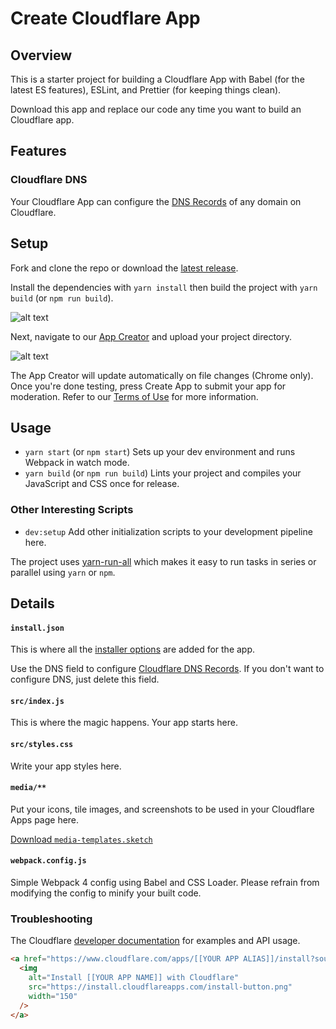 [build]: ./media/build.gif "Build create-cloudflare-app"
[upload]: ./media/upload.gif "Upload create-cloudflare-app"

# Create Cloudflare App

## Overview

This is a starter project for building a Cloudflare App with Babel (for the
latest ES features), ESLint, and Prettier (for keeping things clean).

Download this app and replace our code any time you want to build an Cloudflare
app.

## Features

### Cloudflare DNS

Your Cloudflare App can configure the [DNS Records](https://api.cloudflare.com/#dns-records-for-a-zone-properties) of any domain on Cloudflare.

## Setup

Fork and clone the repo or download the [latest release](https://github.com/CloudflareApps/CreateCloudflareApp/releases/latest).

Install the dependencies with `yarn install` then build the project with
`yarn build` (or `npm run build`).

![alt text][build]

Next, navigate to our [App Creator](https://www.cloudflare.com/apps/developer/app-creator) and upload your project directory.

![alt text][upload]

The App Creator will update automatically on file changes (Chrome only). Once
you're done testing, press Create App to submit your app for moderation. Refer
to our
[Terms of Use](https://www.cloudflare.com/apps/developer/docs/resources/terms-of-use)
for more information.

## Usage

- `yarn start` (or `npm start`) Sets up your dev environment and runs Webpack in
  watch mode.
- `yarn build` (or `npm run build`) Lints your project and compiles your
  JavaScript and CSS once for release.

### Other Interesting Scripts

- `dev:setup` Add other initialization scripts to your development pipeline
  here.

The project uses [yarn-run-all](https://www.npmjs.com/package/yarn-run-all)
which makes it easy to run tasks in series or parallel using `yarn` or `npm`.

## Details

#### `install.json`

This is where all the
[installer options](https://www.cloudflare.com/apps/developer/docs/install-json)
are added for the app.

Use the DNS field to configure
[Cloudflare DNS Records](https://api.cloudflare.com/#dns-records-for-a-zone-properties).
If you don't want to configure DNS, just delete this field.

#### `src/index.js`

This is where the magic happens. Your app starts here.

#### `src/styles.css`

Write your app styles here.

#### `media/**`

Put your icons, tile images, and screenshots to be used in your Cloudflare Apps
page here.

[Download `media-templates.sketch`](https://github.com/CloudflareApps/MediaTemplates/raw/master/media-templates.sketch)

#### `webpack.config.js`

Simple Webpack 4 config using Babel and CSS Loader. Please refrain from
modifying the config to minify your built code.

### Troubleshooting

The Cloudflare
[developer documentation](https://www.cloudflare.com/apps/developer/docs/getting-started)
for examples and API usage.

```html
<a href="https://www.cloudflare.com/apps/[[YOUR APP ALIAS]]/install?source=button">
  <img
    alt="Install [[YOUR APP NAME]] with Cloudflare"
    src="https://install.cloudflareapps.com/install-button.png"
    width="150"
  />
</a>
```
